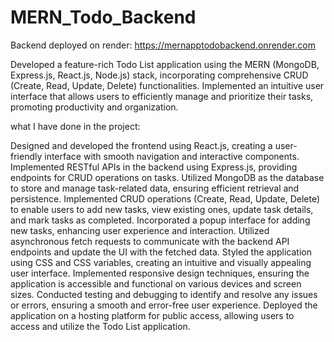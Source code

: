 # MERN_Todo_Backend
Backend deployed on render: https://mernapptodobackend.onrender.com


<p>Developed a feature-rich Todo List application using the MERN (MongoDB, Express.js, React.js, Node.js) stack, incorporating comprehensive CRUD (Create, Read, Update, Delete) functionalities. Implemented an intuitive user interface that allows users to efficiently manage and prioritize their tasks, promoting productivity and organization.

what I have done in the project:

Designed and developed the frontend using React.js, creating a user-friendly interface with smooth navigation and interactive components.
Implemented RESTful APIs in the backend using Express.js, providing endpoints for CRUD operations on tasks.
Utilized MongoDB as the database to store and manage task-related data, ensuring efficient retrieval and persistence.
Implemented CRUD operations (Create, Read, Update, Delete) to enable users to add new tasks, view existing ones, update task details, and mark tasks as completed.
Incorporated a popup interface for adding new tasks, enhancing user experience and interaction.
Utilized asynchronous fetch requests to communicate with the backend API endpoints and update the UI with the fetched data.
Styled the application using CSS and CSS variables, creating an intuitive and visually appealing user interface.
Implemented responsive design techniques, ensuring the application is accessible and functional on various devices and screen sizes.
Conducted testing and debugging to identify and resolve any issues or errors, ensuring a smooth and error-free user experience.
Deployed the application on a hosting platform for public access, allowing users to access and utilize the Todo List application.
</p>

